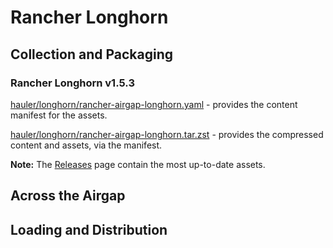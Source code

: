 # Rancher Longhorn

## Collection and Packaging

### Rancher Longhorn v1.5.3

[hauler/longhorn/rancher-airgap-longhorn.yaml](https://rancher-airgap.s3.amazonaws.com/v1.6.2/hauler/longhorn/rancher-airgap-longhorn.yaml) - provides the content manifest for the assets.

[hauler/longhorn/rancher-airgap-longhorn.tar.zst](https://rancher-airgap.s3.amazonaws.com/v1.6.2/hauler/longhorn/rancher-airgap-longhorn.tar.zst) - provides the compressed content and assets, via the manifest.

**Note:** The [Releases](https://github.com/zackbradys/rancher-airgap/releases) page contain the most up-to-date assets.

## Across the Airgap

## Loading and Distribution